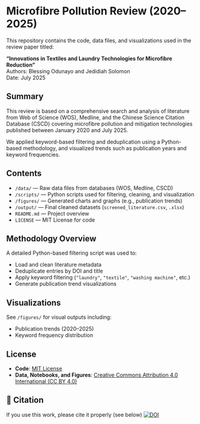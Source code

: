 # Microfibre Pollution Review (2020–2025)

This repository contains the code, data files, and visualizations used in the review paper titled:

**“Innovations in Textiles and Laundry Technologies for Microfibre Reduction”**  
Authors: Blessing Odunayo and Jedidiah Solomon  
Date: July 2025

## Summary

This review is based on a comprehensive search and analysis of literature from Web of Science (WOS), Medline, and the Chinese Science Citation Database (CSCD) covering microfibre pollution and mitigation technologies published between January 2020 and July 2025.

We applied keyword-based filtering and deduplication using a Python-based methodology, and visualized trends such as publication years and keyword frequencies.

## Contents

- `/data/` — Raw data files from databases (WOS, Medline, CSCD)
- `/scripts/` — Python scripts used for filtering, cleaning, and visualization
- `/figures/` — Generated charts and graphs (e.g., publication trends)
- `/output/` — Final cleaned datasets (`screened_literature.csv`, `.xlsx`)
- `README.md` — Project overview
- `LICENSE` — MIT License for code

## Methodology Overview

A detailed Python-based filtering script was used to:

- Load and clean literature metadata
- Deduplicate entries by DOI and title
- Apply keyword filtering (`"laundry"`, `"textile"`, `"washing machine"`, etc.)
- Generate publication trend visualizations

## Visualizations

See `/figures/` for visual outputs including:

- Publication trends (2020–2025)
- Keyword frequency distribution

## License

- **Code**: [MIT License](LICENSE)
- **Data, Notebooks, and Figures**: [Creative Commons Attribution 4.0 International (CC BY 4.0)](https://creativecommons.org/licenses/by/4.0/)

## 🔗 Citation

If you use this work, please cite it properly (see below)
[![DOI](https://zenodo.org/badge/DOI/10.5281/zenodo.15958804.svg)](https://doi.org/10.5281/zenodo.15958804)

